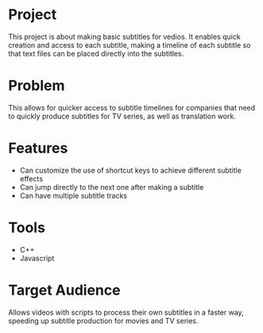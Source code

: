 # Project

This project is about making basic subtitles for vedios. It enables quick creation and access to each subtitle, making a timeline of each subtitle so that text files can be placed directly into the subtitles.

# Problem

This allows for quicker access to subtitle timelines for companies that need to quickly produce subtitles for TV series, as well as translation work.

# Features

* Can customize the use of shortcut keys to achieve different subtitle effects
* Can jump directly to the next one after making a subtitle
* Can have multiple subtitle tracks

# Tools

* C++
* Javascript

# Target Audience

Allows videos with scripts to process their own subtitles in a faster way, speeding up subtitle production for movies and TV series.
